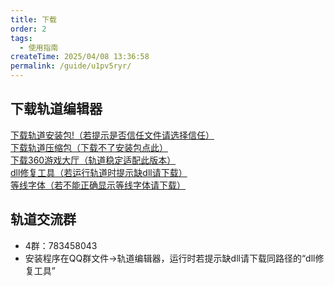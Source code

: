```yaml
---
title: 下载
order: 2
tags:
  - 使用指南
createTime: 2025/04/08 13:36:58
permalink: /guide/u1pv5ryr/
---
```


## 下载轨道编辑器
[下载轨道安装包!（若提示是否信任文件请选择信任）](https://doc.mstrack.cn/download/轨道编辑器v4.9.2安装包.exe)<br>
[下载轨道压缩包（下载不了安装包点此）](https://doc.mstrack.cn/download/轨道编辑器v4.9.2安装包.zip)<br>
[下载360游戏大厅（轨道稳定适配此版本）](https://doc.mstrack.cn/download/360game5_setup.exe)<br>
[dll修复工具（若运行轨道时提示缺dll请下载）](https://doc.mstrack.cn/download/dll修复工具.zip)<br>
[等线字体（若不能正确显示等线字体请下载）](https://doc.mstrack.cn/download/等线字体.zip)

## 轨道交流群
<!-- - 2群：815181032
- 3群：836426865 -->
- 4群：783458043
- 安装程序在QQ群文件→轨道编辑器，运行时若提示缺dll请下载同路径的“dll修复工具”
